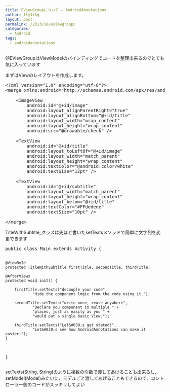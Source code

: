 ```yaml
---
title: EViewGroupについて – AndroidAnnotations
author: fly1tkg
layout: post
permalink: /2013/10/eviewgroup/
categories:
  - Android
tags:
  - androidannotations
---
```

@EViewGroupはViewModelのバインディングでコードを整理出来るのでとても気に入っています

まずはViewのレイアウトを作成します。

<pre class="brush: xml; gutter: true">&lt;?xml version="1.0" encoding="utf-8"?&gt;
&lt;merge xmlns:android="http://schemas.android.com/apk/res/android" &gt;

    &lt;ImageView
        android:id="@+id/image"
        android:layout_alignParentRight="true"
        android:layout_alignBottom="@+id/title"
        android:layout_width="wrap_content"
        android:layout_height="wrap_content"
        android:src="@drawable/check" /&gt;

    &lt;TextView
        android:id="@+id/title"
        android:layout_toLeftOf="@+id/image"
        android:layout_width="match_parent"
        android:layout_height="wrap_content"
        android:textColor="@android:color/white"
        android:textSize="12pt" /&gt;

    &lt;TextView
        android:id="@+id/subtitle"
        android:layout_width="match_parent"
        android:layout_height="wrap_content"
        android:layout_below="@+id/title"
        android:textColor="#FFdedede"
        android:textSize="10pt" /&gt;

&lt;/merge&gt;</pre>


TitleWithSubtitle_クラスは先ほど書いたsetTextsメソッドで簡単に文字列を変更できます

<div>
  <div id="highlighter_654929">
    <pre class="brush: java; gutter: true">public class Main extends Activity {
 
    @ViewById
    protected TitleWithSubtitle firstTitle, secondTitle, thirdTitle;
 
    @AfterViews
    protected void init() {
         
        firstTitle.setTexts("decouple your code",
                "Hide the component logic from the code using it.");
         
        secondTitle.setTexts("write once, reuse anywhere",
                "Declare you component in multiple " +
                "places, just as easily as you " +
                "would put a single basic View.");
         
        thirdTitle.setTexts("Let&#039;s get stated!",
                "Let&#039;s see how AndroidAnnotations can make it easier!");
    }
 
}</pre>
  </div>
</div>

setTexts(String, String)のように複数の引数で渡してあけることも出来るし, setModel(Model)みたいに、モデルごと渡してあげることもできるので、コントローラー側のコードがスッキリしてよい
